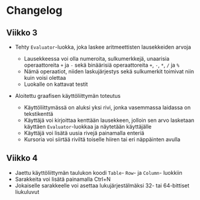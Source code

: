# Changelog

## Viikko 3

* Tehty `Evaluator`-luokka, joka laskee aritmeettisten lausekkeiden arvoja
    * Lausekkeessa voi olla numeroita, sulkumerkkejä, unaarisia operaattoreita `+` ja `-` sekä binäärisiä operaattoreita `+`, `-`, `*`, `/` ja `%`
    * Nämä operaatiot, niiden laskujärjestys sekä sulkumerkit toimivat niin kuin voisi olettaa
    * Luokalle on kattavat testit

* Aloitettu graafisen käyttöliittymän toteutus
    * Käyttöliittymässä on aluksi yksi rivi, jonka vasemmassa laidassa on tekstikenttä
    * Käyttäjä voi kirjoittaa kenttään lausekkeen, jolloin sen arvo lasketaan käyttäen `Evaluator`-luokkaa ja näytetään käyttäjälle
    * Käyttäjä voi lisätä uusia rivejä painamalla enteriä
    * Kursoria voi siirtää riviltä toiselle hiiren tai eri näppäinten avulla

## Viikko 4

* Jaettu käyttöliittymän taulukon koodi `Table`- `Row`- ja `Column`- luokkiin
* Sarakkeita voi lisätä painamalla Ctrl+N
* Jokaiselle sarakkeelle voi asettaa lukujärjestälmäksi 32- tai 64-bittiset liukuluvut
